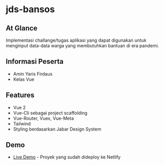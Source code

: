 # jds-bansos

## At Glance
Implementasi challange/tugas aplikasi yang dapat digunakan untuk menginput data-data warga yang membutuhkan bantuan di era pandemi.

## Informasi Peserta
- Amin Yaris Firdaus
- Kelas Vue

## Features
- Vue 2
- Vue-Cli sebagai project scaffolding
- Vue-Router, Vuex, Vue-Meta
- Tailwind
- Styling berdasarkan Jabar Design System

## Demo
- [Live Demo](https://zingy-khapse-30f568.netlify.app/) - Proyek yang sudah dideploy ke Netlify
